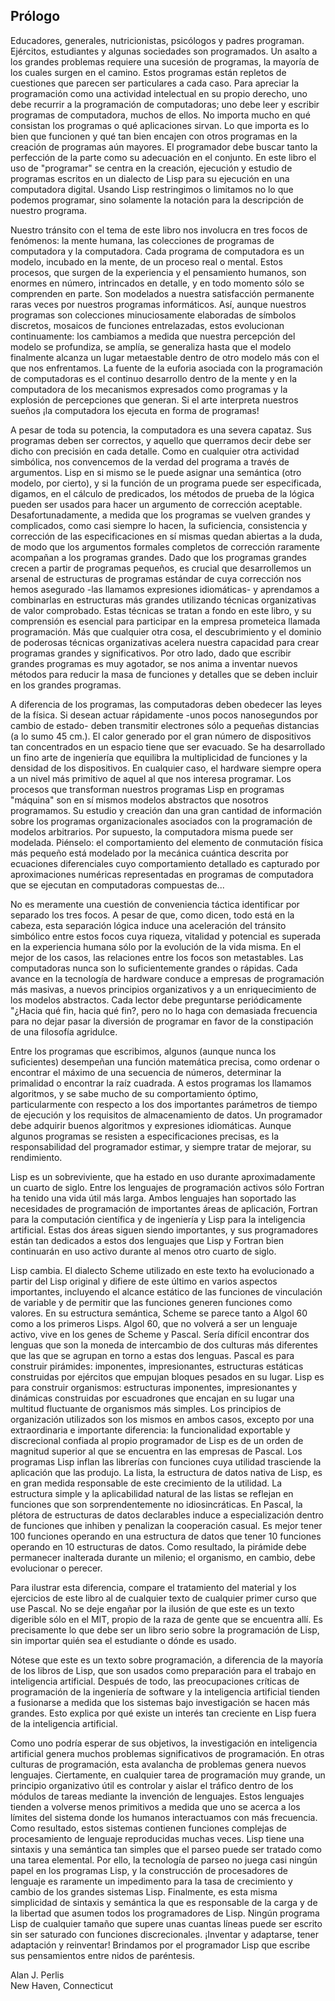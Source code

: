 ## Prólogo

Educadores, generales, nutricionistas, psicólogos y padres programan. Ejércitos, estudiantes y algunas sociedades son programados. Un asalto a los grandes problemas requiere una sucesión de programas, la mayoría de los cuales surgen en el camino. Estos programas están repletos de cuestiones que parecen ser particulares a cada caso. Para apreciar la programación como una actividad intelectual en su propio derecho, uno debe recurrir a la programación de computadoras; uno debe leer y escribir programas de computadora, muchos de ellos. No importa mucho en qué consistan los programas o qué aplicaciones sirvan. Lo que importa es lo bien que funcionen y qué tan bien encajen con otros programas en la creación de programas aún mayores. El programador debe buscar tanto la perfección de la parte como su adecuación en el conjunto. En este libro el uso de "programar" se centra en la creación, ejecución y estudio de programas escritos en un dialecto de Lisp para su ejecución en una computadora digital. Usando Lisp restringimos o limitamos no lo que podemos programar, sino solamente la notación para la descripción de nuestro programa.

Nuestro tránsito con el tema de este libro nos involucra en tres focos de fenómenos: la mente humana, las colecciones de programas de computadora y la computadora. Cada programa de computadora es un modelo, incubado en la mente, de un proceso real o mental. Estos procesos, que surgen de la experiencia y el pensamiento humanos, son enormes en número, intrincados en detalle, y en todo momento sólo se comprenden en parte. Son modelados a nuestra satisfacción permanente raras veces por nuestros programas informáticos. Así, aunque nuestros programas son colecciones minuciosamente elaboradas de símbolos discretos, mosaicos de funciones entrelazadas, estos evolucionan continuamente: los cambiamos a medida que nuestra percepción del modelo se profundiza, se amplía, se generaliza hasta que el modelo finalmente alcanza un lugar metaestable dentro de otro modelo más con el que nos enfrentamos. La fuente de la euforia asociada con la programación de computadoras es el continuo desarrollo dentro de la mente y en la computadora de los mecanismos expresados como programas y la explosión de percepciones que generan. Si el arte interpreta nuestros sueños ¡la computadora los ejecuta en forma de programas!

A pesar de toda su potencia, la computadora es una severa capataz. Sus programas deben ser correctos, y aquello que querramos decir debe ser dicho con precisión en cada detalle. Como en cualquier otra actividad simbólica, nos convencemos de la verdad del programa a través de argumentos. Lisp en si mismo se le puede asignar una semántica (otro modelo, por cierto), y si la función de un programa puede ser especificada, digamos, en el cálculo de predicados, los métodos de prueba de la lógica pueden ser usados para hacer un argumento de corrección aceptable. Desafortunadamente, a medida que los programas se vuelven grandes y complicados, como casi siempre lo hacen, la suficiencia, consistencia y corrección de las especificaciones en sí mismas quedan abiertas a la duda, de modo que los argumentos formales completos de corrección raramente acompañan a los programas grandes. Dado que los programas grandes crecen a partir de programas pequeños, es crucial que desarrollemos un arsenal de estructuras de programas estándar de cuya corrección nos hemos asegurado -las llamamos expresiones idiomáticas- y aprendamos a combinarlas en estructuras más grandes utilizando técnicas organizativas de valor comprobado. Estas técnicas se tratan a fondo en este libro, y su comprensión es esencial para participar en la empresa prometeica llamada programación. Más que cualquier otra cosa, el descubrimiento y el dominio de poderosas técnicas organizativas acelera nuestra capacidad para crear programas grandes y significativos. Por otro lado, dado que escribir grandes programas es muy agotador, se nos anima a inventar nuevos métodos para reducir la masa de funciones y detalles que se deben incluir en los grandes programas.

A diferencia de los programas, las computadoras deben obedecer las leyes de la física. Si desean actuar rápidamente -unos pocos nanosegundos por cambio de estado- deben transmitir electrones sólo a pequeñas distancias (a lo sumo 45 cm.). El calor generado por el gran número de dispositivos tan concentrados en un espacio tiene que ser evacuado. Se ha desarrollado un fino arte de ingeniería que equilibra la multiplicidad de funciones y la densidad de los dispositivos. En cualquier caso, el hardware siempre opera a un nivel más primitivo de aquel al que nos interesa programar. Los procesos que transforman nuestros programas Lisp en programas "máquina" son en sí mismos modelos abstractos que nosotros programamos. Su estudio y creación dan una gran cantidad de información sobre los programas organizacionales asociados con la programación de modelos arbitrarios. Por supuesto, la computadora misma puede ser modelada. Piénselo: el comportamiento del elemento de conmutación física más pequeño está modelado por la mecánica cuántica descrita por ecuaciones diferenciales cuyo comportamiento detallado es capturado por aproximaciones numéricas representadas en programas de computadora que se ejecutan en computadoras compuestas de...

No es meramente una cuestión de conveniencia táctica identificar por separado los tres focos. A pesar de que, como dicen, todo está en la cabeza, esta separación lógica induce una aceleración del tránsito simbólico entre estos focos cuya riqueza, vitalidad y potencial es superada en la experiencia humana sólo por la evolución de la vida misma. En el mejor de los casos, las relaciones entre los focos son metastables. Las computadoras nunca son lo suficientemente grandes o rápidas. Cada avance en la tecnología de hardware conduce a empresas de programación más masivas, a nuevos principios organizativos y a un enriquecimiento de los modelos abstractos. Cada lector debe preguntarse periódicamente "¿Hacia qué fin, hacia qué fin?, pero no lo haga con demasiada frecuencia para no dejar pasar la diversión de programar en favor de la constipación de una filosofía agridulce.

Entre los programas que escribimos, algunos (aunque nunca los suficientes) desempeñan una función matemática precisa, como ordenar o encontrar el máximo de una secuencia de números, determinar la primalidad o encontrar la raíz cuadrada. A estos programas los llamamos algoritmos, y se sabe mucho de su comportamiento óptimo, particularmente con respecto a los dos importantes parámetros de tiempo de ejecución y los requisitos de almacenamiento de datos. Un programador debe adquirir buenos algoritmos y expresiones idiomáticas. Aunque algunos programas se resisten a especificaciones precisas, es la responsabilidad del programador estimar, y siempre tratar de mejorar, su rendimiento.

Lisp es un sobreviviente, que ha estado en uso durante aproximadamente un cuarto de siglo. Entre los lenguajes de programación activos sólo Fortran ha tenido una vida útil más larga. Ambos lenguajes han soportado las necesidades de programación de importantes áreas de aplicación, Fortran para la computación científica y de ingeniería y Lisp para la inteligencia artificial. Estas dos áreas siguen siendo importantes, y sus programadores están tan dedicados a estos dos lenguajes que Lisp y Fortran bien continuarán en uso activo durante al menos otro cuarto de siglo.

Lisp cambia. El dialecto Scheme utilizado en este texto ha evolucionado a partir del Lisp original y difiere de este último en varios aspectos importantes, incluyendo el alcance estático de las funciones de vinculación de variable y de permitir que las funciones generen funciones como valores. En su estructura semántica, Scheme se parece tanto a Algol 60 como a los primeros Lisps. Algol 60, que no volverá a ser un lenguaje activo, vive en los genes de Scheme y Pascal. Sería difícil encontrar dos lenguas que son la moneda de intercambio de dos culturas más diferentes que las que se agrupan en torno a estas dos lenguas. Pascal es para construir pirámides: imponentes, impresionantes, estructuras estáticas construidas por ejércitos que empujan bloques pesados en su lugar. Lisp es para construir organismos: estructuras imponentes, impresionantes y dinámicas construidas por escuadrones que encajan en su lugar una multitud fluctuante de organismos más simples. Los principios de organización utilizados son los mismos en ambos casos, excepto por una extraordinaria e importante diferencia: la funcionalidad exportable y discrecional confiada al propio programador de Lisp es de un orden de magnitud superior al que se encuentra en las empresas de Pascal. Los programas Lisp inflan las librerías con funciones cuya utilidad trasciende la aplicación que las produjo. La lista, la estructura de datos nativa de Lisp, es en gran medida responsable de este crecimiento de la utilidad. La estructura simple y la aplicabilidad natural de las listas se reflejan en funciones que son sorprendentemente no idiosincráticas. En Pascal, la plétora de estructuras de datos declarables induce a especialización dentro de funciones que inhiben y penalizan la cooperación casual. Es mejor tener 100 funciones operando en una estructura de datos que tener 10 funciones operando en 10 estructuras de datos. Como resultado, la pirámide debe permanecer inalterada durante un milenio; el organismo, en cambio, debe evolucionar o perecer.

Para ilustrar esta diferencia, compare el tratamiento del material y los ejercicios de este libro al de cualquier texto de cualquier primer curso que use Pascal. No se deje engañar por la ilusión de que este es un texto digerible sólo en el MIT, propio de la raza de gente que se encuentra allí. Es precisamente lo que debe ser un libro serio sobre la programación de Lisp, sin importar quién sea el estudiante o dónde es usado.

Nótese que este es un texto sobre programación, a diferencia de la mayoría de los libros de Lisp, que son usados como preparación para el trabajo en inteligencia artificial. Después de todo, las preocupaciones críticas de programación de la ingeniería de software y la inteligencia artificial tienden a fusionarse a medida que los sistemas bajo investigación se hacen más grandes. Esto explica por qué existe un interés tan creciente en Lisp fuera de la inteligencia artificial.

Como uno podría esperar de sus objetivos, la investigación en inteligencia artificial genera muchos problemas significativos de programación. En otras culturas de programación, esta avalancha de problemas genera nuevos lenguajes. Ciertamente, en cualquier tarea de programación muy grande, un principio organizativo útil es controlar y aislar el tráfico dentro de los módulos de tareas mediante la invención de lenguajes. Estos lenguajes tienden a volverse menos primitivos a medida que uno se acerca a los límites del sistema donde los humanos interactuamos con más frecuencia. Como resultado, estos sistemas contienen funciones complejas de procesamiento de lenguaje reproducidas muchas veces. Lisp tiene una sintaxis y una semántica tan simples que el parseo puede ser tratado como una tarea elemental. Por ello, la tecnología de parseo no juega casi ningún papel en los programas Lisp, y la construcción de procesadores de lenguaje es raramente un impedimento para la tasa de crecimiento y cambio de los grandes sistemas Lisp. Finalmente, es esta misma simplicidad de sintaxis y semántica la que es responsable de la carga y de la libertad que asumen todos los programadores de Lisp. Ningún programa Lisp de cualquier tamaño que supere unas cuantas líneas puede ser escrito sin ser saturado con funciones discrecionales. ¡Inventar y adaptarse, tener adaptación y reinventar! Brindamos por el programador Lisp que escribe sus pensamientos entre nidos de paréntesis.

Alan J. Perlis<br>
New Haven, Connecticut
